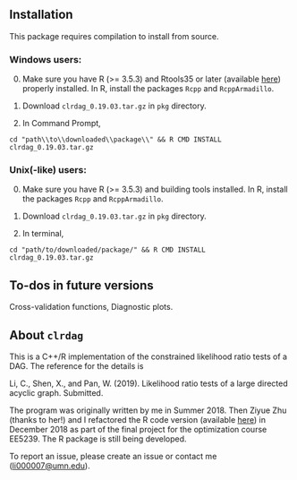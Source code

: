 ## Installation 

This package requires compilation to install from source. 

### Windows users: 

0. Make sure you have R (>= 3.5.3) and Rtools35 or later (available [here](https://cran.r-project.org/bin/windows/Rtools/)) properly installed. In R, install the packages ```Rcpp``` and ```RcppArmadillo```.

1. Download ```clrdag_0.19.03.tar.gz``` in ```pkg``` directory.

2. In Command Prompt, 
```
cd "path\\to\\downloaded\\package\\" && R CMD INSTALL clrdag_0.19.03.tar.gz
```

### Unix(-like) users:

0. Make sure you have R (>= 3.5.3) and building tools installed. 
In R, install the packages ```Rcpp``` and ```RcppArmadillo```.

1. Download ```clrdag_0.19.03.tar.gz``` in ```pkg``` directory.

2. In terminal, 
```
cd "path/to/downloaded/package/" && R CMD INSTALL clrdag_0.19.03.tar.gz
```

## To-dos in future versions

Cross-validation functions, Diagnostic plots. 

## About ```clrdag``` 

This is a C++/R implementation of the constrained likelihood ratio tests of a DAG.
The reference for the details is 

Li, C., Shen, X., and Pan, W. (2019). Likelihood ratio tests of a large directed acyclic graph. Submitted. 

The program was originally written by me in Summer 2018. Then Ziyue Zhu (thanks to her!) and I refactored the R code version (available [here](https://github.umn.edu/li000007/clrdag_r/)) in December 2018 as part of the final project for the optimization course EE5239. The R package is still being developed.

To report an issue, please create an issue or contact me (li000007@umn.edu).
